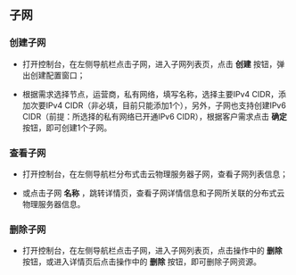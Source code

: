 ## 子网 

### 创建子网

- 打开控制台，在左侧导航栏点击子网，进入子网列表页，点击 **创建** 按钮，弹出创建配置窗口；<br/>

- 根据需求选择节点，运营商，私有网络，填写名称，选择主要IPv4 CIDR，添加次要IPv4 CIDR（非必填，目前只能添加1个），另外，子网也支持创建IPv6 CIDR（前提：所选择的私有网络已开通IPv6 CIDR），根据客户需求点击 **确定** 按钮，即可创建1个子网。<br/>

### 查看子网

- 打开控制台，在左侧导航栏分布式击云物理服务器子网，查看子网列表信息；<br/>

- 或点击子网 **名称** ，跳转详情页，查看子网详情信息和子网所关联的分布式云物理服务器信息。

### 删除子网

- 打开控制台，在左侧导航栏点击子网，进入子网列表页，点击操作中的 **删除** 按钮，或进入详情页后点击操作中的 **删除** 按钮，即可删除子网资源。<br/>





